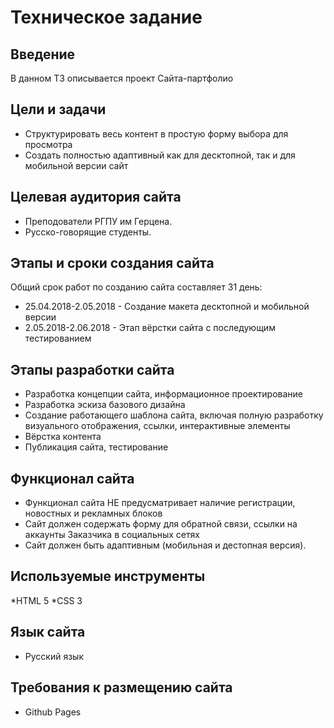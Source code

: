 # Техническое задание

## Введение 
В данном ТЗ описывается проект Сайта-партфолио

## Цели и задачи

   * Структурировать весь контент в простую форму выбора для просмотра
   * Создать полностью адаптивный как для десктопной, так и для мобильной версии сайт
   
## Целевая аудитория сайта
   
   * Преподователи РГПУ им Герцена.
   * Русско-говорящие студенты.
 
## Этапы и сроки создания сайта
   
   Общий срок работ по созданию сайта составляет 31 день: 
   
   * 25.04.2018-2.05.2018 - Создание макета десктопной и мобильной версии
   * 2.05.2018-2.06.2018 - Этап вёрстки сайта с последующим тестированием
   
 ## Этапы разработки сайта
  
   * Разработка концепции сайта, информационное проектирование
   * Разработка эскиза базового дизайна
   * Создание работающего шаблона сайта, включая полную разработку визуального отображения, ссылки, интерактивные элементы
   * Вёрстка контента
   * Публикация сайта, тестирование
   
  ## Функционал сайта 
 
   * Функционал сайта НЕ предусматривает наличие регистрации, новостных и рекламных блоков
   * Сайт должен содержать форму для обратной связи, ссылки на аккаунты Заказчика в социальных сетях
   * Сайт должен быть адаптивным (мобильная и дестопная версия).
   
## Используемые инструменты

   *HTML 5 
   *CSS 3
   
 ## Язык сайта 
   * Русский язык
 
 ## Требования к размещению сайта 
   * Github Pages
   

   
   
   
   
   

